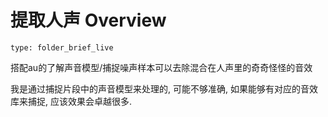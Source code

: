 # 提取人声 Overview
 
```ccard
type: folder_brief_live
```
 
搭配au的了解声音模型/捕捉噪声样本可以去除混合在人声里的奇奇怪怪的音效

我是通过捕捉片段中的声音模型来处理的, 可能不够准确, 如果能够有对应的音效库来捕捉, 应该效果会卓越很多. 